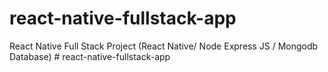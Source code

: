 # react-native-fullstack-app
React Native Full Stack Project (React Native/ Node Express JS / Mongodb Database)
#   r e a c t - n a t i v e - f u l l s t a c k - a p p  
 